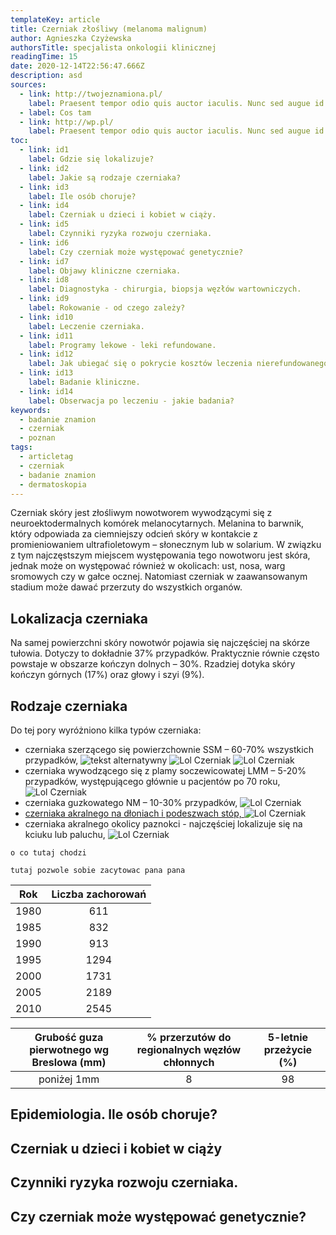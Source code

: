 ```yaml
---
templateKey: article
title: Czerniak złośliwy (melanoma malignum)
author: Agnieszka Czyżewska
authorsTitle: specjalista onkologii klinicznej
readingTime: 15
date: 2020-12-14T22:56:47.666Z
description: asd
sources:
  - link: http://twojeznamiona.pl/
    label: Praesent tempor odio quis auctor iaculis. Nunc sed augue id elit ultrices
  - label: Cos tam
  - link: http://wp.pl/
    label: Praesent tempor odio quis auctor iaculis. Nunc sed augue id elit ultrices
toc:
  - link: id1
    label: Gdzie się lokalizuje?
  - link: id2
    label: Jakie są rodzaje czerniaka?
  - link: id3
    label: Ile osób choruje?
  - link: id4
    label: Czerniak u dzieci i kobiet w ciąży.
  - link: id5
    label: Czynniki ryzyka rozwoju czerniaka.
  - link: id6
    label: Czy czerniak może występować genetycznie?
  - link: id7
    label: Objawy kliniczne czerniaka.
  - link: id8
    label: Diagnostyka - chirurgia, biopsja węzłów wartowniczych.
  - link: id9
    label: Rokowanie - od czego zależy?
  - link: id10
    label: Leczenie czerniaka.
  - link: id11
    label: Programy lekowe - leki refundowane.
  - link: id12
    label: Jak ubiegać się o pokrycie kosztów leczenia nierefundowanego?
  - link: id13
    label: Badanie kliniczne.
  - link: id14
    label: Obserwacja po leczeniu - jakie badania?
keywords:
  - badanie znamion
  - czerniak
  - poznan
tags:
  - articletag
  - czerniak
  - badanie znamion
  - dermatoskopia
---
```


Czerniak skóry jest złośliwym nowotworem wywodzącymi się z neuroektodermalnych komórek melanocytarnych. Melanina to barwnik, który odpowiada za ciemniejszy odcień skóry w kontakcie z promieniowaniem ultrafioletowym – słonecznym lub w solarium. W związku z tym najczęstszym miejscem występowania tego nowotworu jest skóra, jednak może on występować również w okolicach: ust, nosa, warg sromowych czy w gałce ocznej. Natomiast czerniak w zaawansowanym stadium może dawać przerzuty do wszystkich organów.

<YoutubeGif url="https://www.youtube.com/watch?v=U5CBLvj8jrI" />

<span id="id1" />

## Lokalizacja czerniaka

Na samej powierzchni skóry nowotwór pojawia się najczęściej na skórze tułowia. Dotyczy to dokładnie 37% przypadków. Praktycznie równie często powstaje w obszarze kończyn dolnych – 30%. Rzadziej dotyka skóry kończyn górnych (17%) oraz głowy i szyi (9%).



<YoutubePlayer url="https://www.youtube.com/watch?v=IV0avSgIjsg" start="23" end="27" label="Jak wygląda czerniak" />

<span id="id2" />

## Rodzaje czerniaka

Do tej pory wyróżniono kilka typów czerniaka:

- czerniaka szerzącego się powierzchownie SSM – 60-70% wszystkich przypadków,
  ![tekst alternatywny](img/czerniak43.jpg "TYTUL")
  ![Lol Czerniak](img/czerniak43.jpg)
  ![Lol Czerniak](img/czerniak43.jpg)
- czerniaka wywodzącego się z plamy soczewicowatej LMM – 5-20% przypadków, występującego głównie u pacjentów po 70 roku,
  ![Lol Czerniak](img/czerniak43.jpg)
- czerniaka guzkowatego NM – 10-30% przypadków,
  ![Lol Czerniak](img/czerniak43.jpg)
- [czerniaka akralnego na dłoniach i podeszwach stóp, ](/czerniak/rodzaje-czerniaka/czerniak-na-dloniach-i-podeszwach-stop "Czerniak akralny na dłoniach i podeszwach stóp")
  ![Lol Czerniak](img/czerniak43.jpg)
- czerniaka akralnego okolicy paznokci - najczęściej lokalizuje się na kciuku lub paluchu,
  ![Lol Czerniak](img/czerniak43.jpg)

<More link="/costam/costam" text="Jak wyglądają różne rodzaje czerniaka - zdjęcia" cta="Sprawdź" />

```
o co tutaj chodzi
```

`tutaj pozwole sobie zacytowac pana pana`

| Rok  | Liczba zachorowań |
| :--: | :---------------: |
| 1980 |        611        |
| 1985 |        832        |
| 1990 |        913        |
| 1995 |       1294        |
| 2000 |       1731        |
| 2005 |       2189        |
| 2010 |       2545        |

| Grubość guza pierwotnego wg Breslowa (mm) | % przerzutów do regionalnych węzłów chłonnych | 5-letnie przeżycie (%) |
| :---------------------------------------: | :-------------------------------------------: | :--------------------: |
|                poniżej 1mm                |                       8                       |           98           |

<span id="id3" />

## Epidemiologia. Ile osób choruje?

<span id="id4" />

## Czerniak u dzieci i kobiet w ciąży

<span id="id5" />

## Czynniki ryzyka rozwoju czerniaka.

<span id="id6" />

## Czy czerniak może występować genetycznie?
